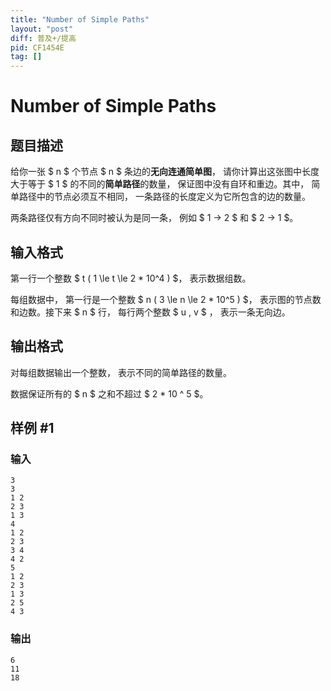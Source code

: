 ```yaml
---
title: "Number of Simple Paths"
layout: "post"
diff: 普及+/提高
pid: CF1454E
tag: []
---
```


# Number of Simple Paths

## 题目描述

给你一张 $ n $ 个节点 $ n $ 条边的**无向连通简单图**， 请你计算出这张图中长度大于等于 $ 1 $ 的不同的**简单路径**的数量， 保证图中没有自环和重边。其中， 简单路径中的节点必须互不相同， 一条路径的长度定义为它所包含的边的数量。

两条路径仅有方向不同时被认为是同一条， 例如 $ 1 -> 2 $ 和 $ 2 -> 1 $。

## 输入格式

第一行一个整数 $ t ( 1 \le t \le 2 * 10^4 ) $， 表示数据组数。

每组数据中， 第一行是一个整数 $ n ( 3 \le n \le 2 * 10^5 ) $， 表示图的节点数和边数。接下来 $ n $ 行， 每行两个整数 $ u , v $ ， 表示一条无向边。

## 输出格式

对每组数据输出一个整数， 表示不同的简单路径的数量。

数据保证所有的 $ n $ 之和不超过 $ 2 * 10 ^ 5 $。

## 样例 #1

### 输入

```
3
3
1 2
2 3
1 3
4
1 2
2 3
3 4
4 2
5
1 2
2 3
1 3
2 5
4 3
```

### 输出

```
6
11
18
```

